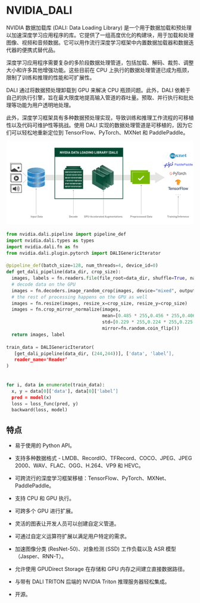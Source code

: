 # NVIDIA_DALI

NVIDIA 数据加载库 (DALI: Data Loading Library) 是一个用于数据加载和预处理以加速深度学习应用程序的库。它提供了一组高度优化的构建块，用于加载和处理图像、视频和音频数据。它可以用作流行深度学习框架中内置数据加载器和数据迭代器的便携式替代品。

深度学习应用程序需要复杂的多阶段数据处理管道，包括加载、解码、裁剪、调整大小和许多其他增强功能。这些目前在 CPU 上执行的数据处理管道已成为瓶颈，限制了训练和推理的性能和可扩展性。

DALI 通过将数据预处理卸载到 GPU 来解决 CPU 瓶颈问题。此外，DALI 依赖于自己的执行引擎，旨在最大限度地提高输入管道的吞吐量。预取、并行执行和批处理等功能为用户透明地处理。

此外，深度学习框架具有多种数据预处理实现，导致训练和推理工作流程的可移植性以及代码可维护性等挑战。使用 DALI 实现的数据处理管道是可移植的，因为它们可以轻松地重新定位到 TensorFlow、PyTorch、MXNet 和 PaddlePaddle。

![](dali.png)


```Python
from nvidia.dali.pipeline import pipeline_def
import nvidia.dali.types as types
import nvidia.dali.fn as fn
from nvidia.dali.plugin.pytorch import DALIGenericIterator

@pipeline_def(batch_size=128, num_threads=4, device_id=0)
def get_dali_pipeline(data_dir, crop_size):
  images, labels = fn.readers.file(file_root=data_dir, shuffle=True, name="Reader")
  # decode data on the GPU
  images = fn.decoders.image_random_crop(images, device="mixed", output_type=types.RGB)
  # the rest of processing happens on the GPU as well
  images = fn.resize(images, resize_x=crop_size, resize_y=crop_size)
  images = fn.crop_mirror_normalize(images,
                                    mean=[0.485 * 255,0.456 * 255,0.406 * 255],
                                    std=[0.229 * 255,0.224 * 255,0.225 * 255],
                                    mirror=fn.random.coin_flip())
  return images, label

train_data = DALIGenericIterator(
   [get_dali_pipeline(data_dir, (244,244))], ['data', 'label’],
   reader_name='Reader’
)


for i, data in enumerate(train_data):
  x, y = data[0]['data'], data[0]['label’]
  pred = model(x)
  loss = loss_func(pred, y)
  backward(loss, model)

```

## 特点
* 易于使用的 Python API。

* 支持多种数据格式 - LMDB、RecordIO、TFRecord、COCO、JPEG、JPEG 2000、WAV、FLAC、OGG、H.264、VP9 和 HEVC。

* 可跨流行的深度学习框架移植：TensorFlow、PyTorch、MXNet、PaddlePaddle。

* 支持 CPU 和 GPU 执行。

* 可跨多个 GPU 进行扩展。

* 灵活的图表让开发人员可以创建自定义管道。

* 可通过自定义运算符扩展以满足用户特定的需求。

* 加速图像分类 (ResNet-50)、对象检测 (SSD) 工作负载以及 ASR 模型（Jasper、RNN-T）。

* 允许使用 GPUDirect Storage 在存储和 GPU 内存之间建立直接数据路径。

* 与带有 DALI TRITON 后端的 NVIDIA Triton 推理服务器轻松集成。

* 开源。







































